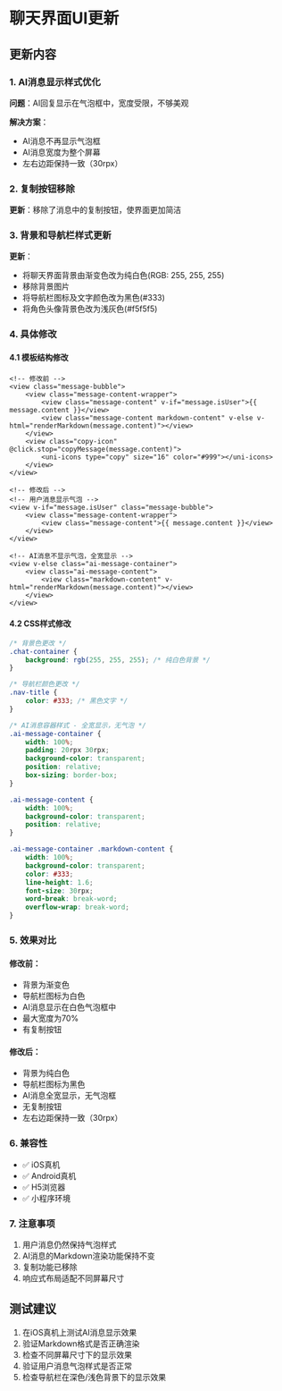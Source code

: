 # 聊天界面UI更新

## 更新内容

### 1. AI消息显示样式优化

**问题**：AI回复显示在气泡框中，宽度受限，不够美观

**解决方案**：
- AI消息不再显示气泡框
- AI消息宽度为整个屏幕
- 左右边距保持一致（30rpx）

### 2. 复制按钮移除

**更新**：移除了消息中的复制按钮，使界面更加简洁

### 3. 背景和导航栏样式更新

**更新**：
- 将聊天界面背景由渐变色改为纯白色(RGB: 255, 255, 255)
- 移除背景图片
- 将导航栏图标及文字颜色改为黑色(#333)
- 将角色头像背景色改为浅灰色(#f5f5f5)

### 4. 具体修改

#### 4.1 模板结构修改

```vue
<!-- 修改前 -->
<view class="message-bubble">
    <view class="message-content-wrapper">
        <view class="message-content" v-if="message.isUser">{{ message.content }}</view>
        <view class="message-content markdown-content" v-else v-html="renderMarkdown(message.content)"></view>
    </view>
    <view class="copy-icon" @click.stop="copyMessage(message.content)">
        <uni-icons type="copy" size="16" color="#999"></uni-icons>
    </view>
</view>

<!-- 修改后 -->
<!-- 用户消息显示气泡 -->
<view v-if="message.isUser" class="message-bubble">
    <view class="message-content-wrapper">
        <view class="message-content">{{ message.content }}</view>
    </view>
</view>

<!-- AI消息不显示气泡，全宽显示 -->
<view v-else class="ai-message-container">
    <view class="ai-message-content">
        <view class="markdown-content" v-html="renderMarkdown(message.content)"></view>
    </view>
</view>
```

#### 4.2 CSS样式修改

```scss
/* 背景色更改 */
.chat-container {
    background: rgb(255, 255, 255); /* 纯白色背景 */
}

/* 导航栏颜色更改 */
.nav-title {
    color: #333; /* 黑色文字 */
}

/* AI消息容器样式 - 全宽显示，无气泡 */
.ai-message-container {
    width: 100%;
    padding: 20rpx 30rpx;
    background-color: transparent;
    position: relative;
    box-sizing: border-box;
}

.ai-message-content {
    width: 100%;
    background-color: transparent;
    position: relative;
}

.ai-message-container .markdown-content {
    width: 100%;
    background-color: transparent;
    color: #333;
    line-height: 1.6;
    font-size: 30rpx;
    word-break: break-word;
    overflow-wrap: break-word;
}
```

### 5. 效果对比

#### 修改前：
- 背景为渐变色
- 导航栏图标为白色
- AI消息显示在白色气泡框中
- 最大宽度为70%
- 有复制按钮

#### 修改后：
- 背景为纯白色
- 导航栏图标为黑色
- AI消息全宽显示，无气泡框
- 无复制按钮
- 左右边距保持一致（30rpx）

### 6. 兼容性

- ✅ iOS真机
- ✅ Android真机
- ✅ H5浏览器
- ✅ 小程序环境

### 7. 注意事项

1. 用户消息仍然保持气泡样式
2. AI消息的Markdown渲染功能保持不变
3. 复制功能已移除
4. 响应式布局适配不同屏幕尺寸

## 测试建议

1. 在iOS真机上测试AI消息显示效果
2. 验证Markdown格式是否正确渲染
3. 检查不同屏幕尺寸下的显示效果
4. 验证用户消息气泡样式是否正常
5. 检查导航栏在深色/浅色背景下的显示效果 